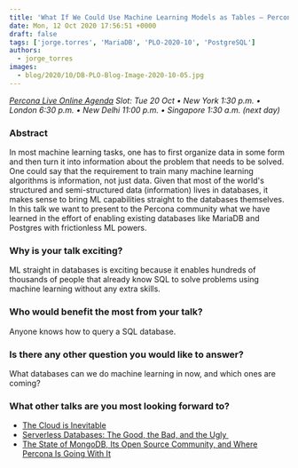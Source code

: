 ```yaml
---
title: 'What If We Could Use Machine Learning Models as Tables – Percona Live ONLINE Talk Preview'
date: Mon, 12 Oct 2020 17:56:51 +0000
draft: false
tags: ['jorge.torres', 'MariaDB', 'PLO-2020-10', 'PostgreSQL']
authors:
  - jorge_torres
images:
  - blog/2020/10/DB-PLO-Blog-Image-2020-10-05.jpg
---
```


_[Percona Live Online Agenda](https://www.percona.com/live/agenda) Slot: Tue 20 Oct • New York 1:30 p.m. • London 6:30 p.m. • New Delhi 11:00 p.m. • Singapore 1:30 a.m. (next day)_

### Abstract

In most machine learning tasks, one has to first organize data in some form and then turn it into information about the problem that needs to be solved. One could say that the requirement to train many machine learning algorithms is information, not just data. Given that most of the world's structured and semi-structured data (information) lives in databases, it makes sense to bring ML capabilities straight to the databases themselves. In this talk we want to present to the Percona community what we have learned in the effort of enabling existing databases like MariaDB and Postgres with frictionless ML powers.

### Why is your talk exciting?

ML straight in databases is exciting because it enables hundreds of thousands of people that already know SQL to solve problems using machine learning without any extra skills.

### Who would benefit the most from your talk?

Anyone knows how to query a SQL database.

### Is there any other question you would like to answer?

What databases can we do machine learning in now, and which ones are coming?

### What other talks are you most looking forward to?

*   [The Cloud is Inevitable](https://perconaliveonline2020.sched.com/#)
*   [Serverless Databases: The Good, the Bad, and the Ugly ](https://perconaliveonline2020.sched.com/#)
*   [The State of MongoDB, Its Open Source Community, and Where Percona Is Going With It](https://perconaliveonline2020.sched.com/#)